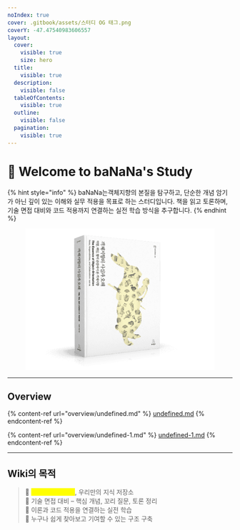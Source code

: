 ```yaml
---
noIndex: true
cover: .gitbook/assets/스터디 OG 태그.png
coverY: -47.47540983606557
layout:
  cover:
    visible: true
    size: hero
  title:
    visible: true
  description:
    visible: false
  tableOfContents:
    visible: true
  outline:
    visible: false
  pagination:
    visible: true
---
```


# 🍌 Welcome to baNaNa's Study

{% hint style="info" %}
baNaNa는객체지향의 본질을 탐구하고, 단순한 개념 암기가 아닌 깊이 있는 이해와 실무 적용을 목표로 하는 스터디입니다. 책을 읽고 토론하며, 기술 면접 대비와 코드 적용까지 연결하는 실전 학습 방식을 추구합니다.
{% endhint %}



<figure><img src=".gitbook/assets/image.png" alt=""><figcaption></figcaption></figure>

***

## Overview

{% content-ref url="overview/undefined.md" %}
[undefined.md](overview/undefined.md)
{% endcontent-ref %}

{% content-ref url="overview/undefined-1.md" %}
[undefined-1.md](overview/undefined-1.md)
{% endcontent-ref %}

***

## Wiki의 목적

> 🔹 <mark style="color:yellow;">단순 필사가 아닌</mark>, 우리만의 지식 저장소\
> 🔹 기술 면접 대비 – 핵심 개념, 꼬리 질문, 토론 정리\
> 🔹 이론과 코드 적용을 연결하는 실전 학습\
> 🔹 누구나 쉽게 찾아보고 기여할 수 있는 구조 구축
